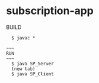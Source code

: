 # subscription-app
BUILD
~~~~
  $ javac *

~~~
RUN 
~~~
  $ java SP_Server 
  (new tab) 
  $ java SP_Client 
